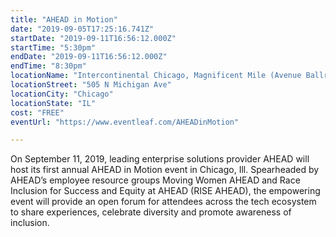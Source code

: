 ```yaml
---
title: "AHEAD in Motion"
date: "2019-09-05T17:25:16.741Z"
startDate: "2019-09-11T16:56:12.000Z"
startTime: "5:30pm"
endDate: "2019-09-11T16:56:12.000Z"
endTime: "8:30pm"
locationName: "Intercontinental Chicago, Magnificent Mile (Avenue Ballroom)"
locationStreet: "505 N Michigan Ave"
locationCity: "Chicago"
locationState: "IL"
cost: "FREE"
eventUrl: "https://www.eventleaf.com/AHEADinMotion"

---
```


On September 11, 2019, leading enterprise solutions provider AHEAD will host its first annual AHEAD in Motion event in Chicago, Ill. Spearheaded by AHEAD’s employee resource groups Moving Women AHEAD and Race Inclusion for Success and Equity at AHEAD (RISE AHEAD), the empowering event will provide an open forum for attendees across the tech ecosystem to share experiences, celebrate diversity and promote awareness of inclusion.

